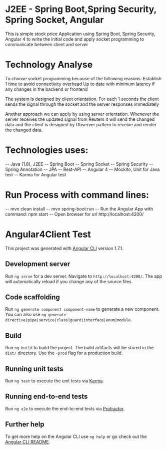 # J2EE - Spring Boot,Spring Security, Spring Socket, Angular
This is simple stock price Application using Spring Boot, Spring Security, Angular 4
to write the initial code and apply socket programming to communicate between client and server

# Technology Analyse
To choose socket programming because of the following reasons:
Establish 1 time to avoid connectivity overhead
Up to date with minimum latency if any changes in the backend or frontend 

The system is designed by client orientation. For each 1 seconds the client sends the signal through the socket and the server responses immediately

Another approach we can apply by using server orientation. Whenever the server receives the updated signal from Reuters it will send the changed data and the client is designed by Observer pattern to receive and render the changed data.

# Technologies uses:
 -- Java (1.8), J2EE
 -- Spring Boot
 -- Spring Socket
 -- Spring Security
 -- Spring Annotation
 -- JPA
 -- Rest-API
 -- Angular 4
 -- Mockito, Unit for Java test
 -- Karma for Angular test 
 
# Run Process with command lines: 
 -- mvn clean install 
 -- mvn spring-boot:run
 -- Run the Angular App with command: npm start
 -- Open browser for url http://localhost:4200/

# Angular4Client Test

This project was generated with [Angular CLI](https://github.com/angular/angular-cli) version 1.7.1.

## Development server

Run `ng serve` for a dev server. Navigate to `http://localhost:4200/`. The app will automatically reload if you change any of the source files.

## Code scaffolding

Run `ng generate component component-name` to generate a new component. You can also use `ng generate directive|pipe|service|class|guard|interface|enum|module`.

## Build

Run `ng build` to build the project. The build artifacts will be stored in the `dist/` directory. Use the `-prod` flag for a production build.

## Running unit tests

Run `ng test` to execute the unit tests via [Karma](https://karma-runner.github.io).

## Running end-to-end tests

Run `ng e2e` to execute the end-to-end tests via [Protractor](http://www.protractortest.org/).

## Further help

To get more help on the Angular CLI use `ng help` or go check out the [Angular CLI README](https://github.com/angular/angular-cli/blob/master/README.md).
